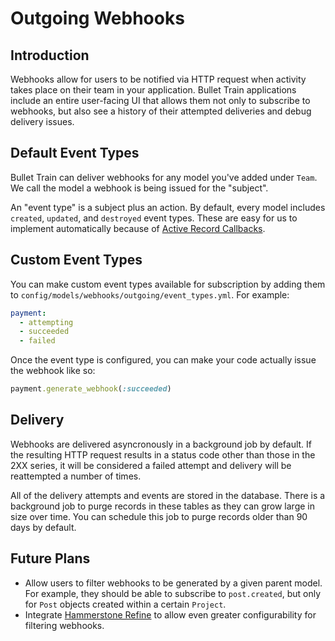 # Outgoing Webhooks

## Introduction
Webhooks allow for users to be notified via HTTP request when activity takes place on their team in your application. Bullet Train applications include an entire user-facing UI that allows them not only to subscribe to webhooks, but also see a history of their attempted deliveries and debug delivery issues.

## Default Event Types
Bullet Train can deliver webhooks for any model you've added under `Team`. We call the model a webhook is being issued for the "subject". 

An "event type" is a subject plus an action. By default, every model includes `created`, `updated`, and `destroyed` event types. These are easy for us to implement automatically because of [Active Record Callbacks](https://guides.rubyonrails.org/active_record_callbacks.html).

## Custom Event Types
You can make custom event types available for subscription by adding them to `config/models/webhooks/outgoing/event_types.yml`. For example:

```yaml
payment:
  - attempting
  - succeeded
  - failed
```

Once the event type is configured, you can make your code actually issue the webhook like so:

```ruby
payment.generate_webhook(:succeeded)
```

## Delivery
Webhooks are delivered asyncronously in a background job by default. If the resulting HTTP request results in a status code other than those in the 2XX series, it will be considered a failed attempt and delivery will be reattempted a number of times.

All of the delivery attempts and events are stored in the database. There is a background job to purge records in these tables as they can grow large in size over time. You can schedule this job to purge records older than 90 days by default.

## Future Plans
 - Allow users to filter webhooks to be generated by a given parent model. For example, they should be able to subscribe to `post.created`, but only for `Post` objects created within a certain `Project`.
 - Integrate [Hammerstone Refine](https://hammerstone.dev) to allow even greater configurability for filtering webhooks.
